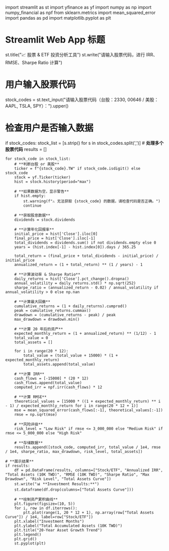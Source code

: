 import streamlit as st
import yfinance as yf
import numpy as np
import numpy_financial as npf
from sklearn.metrics import mean_squared_error
import pandas as pd
import matplotlib.pyplot as plt

# **Streamlit Web App 标题**
st.title("📈 股票 & ETF 投资分析工具")
st.write("请输入股票代码，进行 IRR、RMSE、Sharpe Ratio 计算")

# **用户输入股票代码**
stock_codes = st.text_input("请输入股票代码（台股：2330, 00646 / 美股：AAPL, TSLA, SPY）：").upper()

# **检查用户是否输入数据**
if stock_codes:
    stock_list = [s.strip() for s in stock_codes.split(',')]  # **处理多个股票代码**
    results = []

    for stock_code in stock_list:
        # **判断台股 or 美股**
        ticker = f"{stock_code}.TW" if stock_code.isdigit() else stock_code
        stock = yf.Ticker(ticker)
        hist = stock.history(period="max")

        # **如果数据为空，显示警告**
        if hist.empty:
            st.warning(f"⚠ 无法获取 {stock_code} 的数据，请检查代码是否正确。")
            continue

        # **获取股息数据**
        dividends = stock.dividends

        # **计算年化回报率**
        initial_price = hist['Close'].iloc[0]
        final_price = hist['Close'].iloc[-1]
        total_dividends = dividends.sum() if not dividends.empty else 0
        years = (hist.index[-1] - hist.index[0]).days / 365.25

        total_return = (final_price + total_dividends - initial_price) / initial_price
        annualized_return = (1 + total_return) ** (1 / years) - 1

        # **计算波动率 & Sharpe Ratio**
        daily_returns = hist['Close'].pct_change().dropna()
        annual_volatility = daily_returns.std() * np.sqrt(252)
        sharpe_ratio = (annualized_return - 0.02) / annual_volatility if annual_volatility > 0 else np.nan

        # **计算最大回撤**
        cumulative_returns = (1 + daily_returns).cumprod()
        peak = cumulative_returns.cummax()
        drawdown = (cumulative_returns - peak) / peak
        max_drawdown = drawdown.min()

        # **计算 20 年后的资产**
        expected_monthly_return = (1 + annualized_return) ** (1/12) - 1
        total_value = 0
        total_assets = []

        for i in range(20 * 12):
            total_value = (total_value + 15000) * (1 + expected_monthly_return)
            total_assets.append(total_value)

        # **计算 IRR**
        cash_flows = [-15000] * (20 * 12)
        cash_flows.append(total_value)
        computed_irr = npf.irr(cash_flows) * 12

        # **计算 RMSE**
        theoretical_values = [15000 * ((1 + expected_monthly_return) ** i - 1) / expected_monthly_return for i in range(20 * 12 + 1)]
        mse = mean_squared_error(cash_flows[:-1], theoretical_values[:-1])
        rmse = np.sqrt(mse)

        # **风险评级**
        risk_level = "Low Risk" if rmse <= 3_000_000 else "Medium Risk" if rmse <= 5_000_000 else "High Risk"

        # **存储数据**
        results.append([stock_code, computed_irr, total_value / 1e4, rmse / 1e4, sharpe_ratio, max_drawdown, risk_level, total_assets])

    # **展示结果**
    if results:
        df = pd.DataFrame(results, columns=["Stock/ETF", "Annualized IRR", "Total Assets (10K TWD)", "RMSE (10K TWD)", "Sharpe Ratio", "Max Drawdown", "Risk Level", "Total Assets Curve"])
        st.write("📊 **Investment Results:**")
        st.dataframe(df.drop(columns=["Total Assets Curve"]))

        # **绘制资产累积曲线**
        plt.figure(figsize=(10, 5))
        for i, row in df.iterrows():
            plt.plot(range(1, 20 * 12 + 1), np.array(row["Total Assets Curve"]) / 1e4, label=row["Stock/ETF"])
        plt.xlabel("Investment Months")
        plt.ylabel("Total Accumulated Assets (10K TWD)")
        plt.title("20-Year Asset Growth Trend")
        plt.legend()
        plt.grid()
        st.pyplot(plt)

